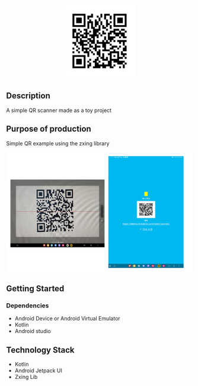 
<h1 align="center">
  <br>
  <a href="http://www.amitmerchant.com/electron-markdownify"><img src="./imgs/logo.png" alt="Markdownify" width="200"></a>
  <br>
 
</h1>


## Description

A simple QR scanner made as a toy project



## Purpose of production

Simple QR example using the zxing library

![screenshot](./imgs/img.png)




## Getting Started

### Dependencies

* Android Device or Android Virtual Emulator
* Kotlin
* Android studio




## Technology Stack

* Kotlin
* Android Jetpack UI 
* Zxing Lib




